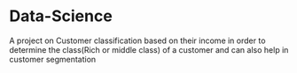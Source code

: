 # Data-Science
A project on Customer classification based on their income in order to determine the class(Rich or middle class) of a customer and can also help in customer segmentation
